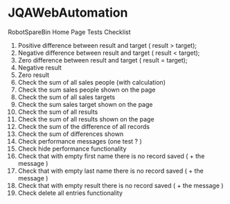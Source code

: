# JQAWebAutomation

RobotSpareBin Home Page Tests Checklist

1.	Positive difference between result and target ( result > target);
2.	Negative difference between result and target ( result < target);
3.	Zero difference between result and target ( result = target);
4.	Negative result
5.	Zero result
6.	Check the sum of all sales people (with calculation)
7.	Check the sum sales people shown on the page
8.	Check the sum of all sales targets
9.	Check the sum sales target shown on the page
10.	Check the sum of all results
11.	Check the sum of all results shown on the page
12.	Check the sum of the difference of all records
13.	Check the sum of differences shown
14.	Check performance messages (one test ? )
15.	Check hide performance functionality
16.	Check that with empty first name there is no record saved ( + the message )
17.	Check that with empty last name there is no record saved ( + the message )
18.	Check that with empty result there is no record saved ( + the message )
19.	Check delete all entries functionality

